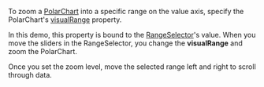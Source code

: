 To zoom a [PolarChart](/Documentation/ApiReference/UI_Components/dxPolarChart/) into a specific range on the value axis, specify the PolarChart's [visualRange](/Documentation/ApiReference/UI_Components/dxPolarChart/Configuration/valueAxis/visualRange/) property.

In this demo, this property is bound to the [RangeSelector](/Documentation/ApiReference/UI_Components/dxRangeSelector/)'s value. When you move the sliders in the RangeSelector, you change the **visualRange** and zoom the PolarChart.

Once you set the zoom level, move the selected range left and right to scroll through data.
<!--split-->